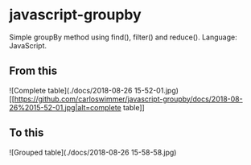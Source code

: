# javascript-groupby
Simple groupBy method using find(), filter() and reduce(). Language: JavaScript.

## From this
![Complete table](./docs/2018-08-26 15-52-01.jpg)
[[https://github.com/carloswimmer/javascript-groupby/docs/2018-08-26%2015-52-01.jpg|alt=complete table]]

## To this
![Grouped table](./docs/2018-08-26 15-58-58.jpg)
